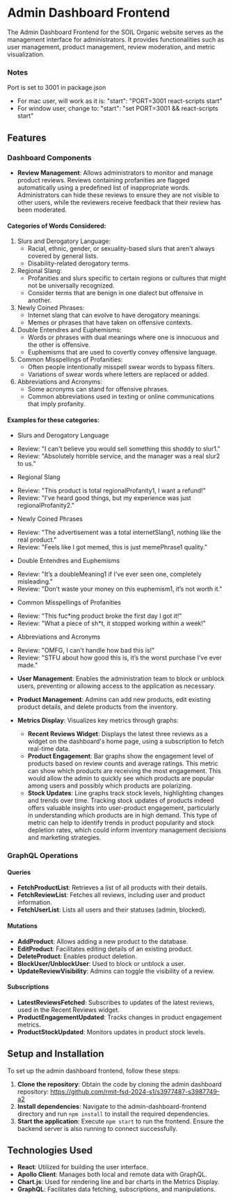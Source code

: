 # Admin Dashboard Frontend

The Admin Dashboard Frontend for the SOIL Organic website serves as the management interface for administrators. It provides functionalities such as user management, product management, review moderation, and metric visualization.

### Notes 
Port is set to 3001 in package.json
- For mac user, will work as it is:  "start": "PORT=3001 react-scripts start"
- For window user, change to: "start": "set PORT=3001 && react-scripts start"

## Features

### Dashboard Components
- **Review Management**: Allows administrators to monitor and manage product reviews. Reviews containing profanities are flagged automatically using a predefined list of inappropriate words. Administrators can hide these reviews to ensure they are not visible to other users, while the reviewers receive feedback that their review has been moderated.

#### Categories of Words Considered: 
1. Slurs and Derogatory Language:
    * Racial, ethnic, gender, or sexuality-based slurs that aren't always covered by general lists.
    * Disability-related derogatory terms.
2. Regional Slang:
    * Profanities and slurs specific to certain regions or cultures that might not be universally recognized.
    * Consider terms that are benign in one dialect but offensive in another.
3. Newly Coined Phrases:
    * Internet slang that can evolve to have derogatory meanings.
    * Memes or phrases that have taken on offensive contexts.
4. Double Entendres and Euphemisms:
    * Words or phrases with dual meanings where one is innocuous and the other is offensive.
    * Euphemisms that are used to covertly convey offensive language.
5. Common Misspellings of Profanities:
    * Often people intentionally misspell swear words to bypass filters.
    * Variations of swear words where letters are replaced or added.
6. Abbreviations and Acronyms:
    * Some acronyms can stand for offensive phrases.
    * Common abbreviations used in texting or online communications that imply profanity.

#### Examples for these categories:
- Slurs and Derogatory Language
* Review: "I can't believe you would sell something this shoddy to slur1."
* Review: "Absolutely horrible service, and the manager was a real slur2 to us."
- Regional Slang
* Review: "This product is total regionalProfanity1, I want a refund!"
* Review: "I've heard good things, but my experience was just regionalProfanity2."
- Newly Coined Phrases
* Review: "The advertisement was a total internetSlang1, nothing like the real product."
* Review: "Feels like I got memed, this is just memePhrase1 quality."
- Double Entendres and Euphemisms
* Review: "It’s a doubleMeaning1 if I've ever seen one, completely misleading."
* Review: "Don’t waste your money on this euphemism1, it’s not worth it."
- Common Misspellings of Profanities
* Review: "This fuc*ing product broke the first day I got it!"
* Review: "What a piece of sh*t, it stopped working within a week!"
- Abbreviations and Acronyms
* Review: "OMFG, I can't handle how bad this is!"
* Review: "STFU about how good this is, it’s the worst purchase I’ve ever made."

- **User Management**: Enables the administration team to block or unblock users, preventing or allowing access to the application as necessary.
  
- **Product Management**: Admins can add new products, edit existing product details, and delete products from the inventory.
  
- **Metrics Display**: Visualizes key metrics through graphs:
  - **Recent Reviews Widget**: Displays the latest three reviews as a widget on the dashboard's home page, using a subscription to fetch real-time data.
  - **Product Engagement**: Bar graphs show the engagement level of products based on review counts and average ratings. This metric can show which products are receiving the most engagement. This would allow the admin to quickly see which products are popular among users and possibly which products are polarizing.
  - **Stock Updates**: Line graphs track stock levels, highlighting changes and trends over time. Tracking stock updates of products indeed offers valuable insights into user-product engagement, particularly in understanding which products are in high demand. This type of metric can help to identify trends in product popularity and stock depletion rates, which could inform inventory management decisions and marketing strategies.

### GraphQL Operations

#### Queries
- **FetchProductList**: Retrieves a list of all products with their details.
- **FetchReviewList**: Fetches all reviews, including user and product information.
- **FetchUserList**: Lists all users and their statuses (admin, blocked).

#### Mutations
- **AddProduct**: Allows adding a new product to the database.
- **EditProduct**: Facilitates editing details of an existing product.
- **DeleteProduct**: Enables product deletion.
- **BlockUser/UnblockUser**: Used to block or unblock a user.
- **UpdateReviewVisibility**: Admins can toggle the visibility of a review.

#### Subscriptions
- **LatestReviewsFetched**: Subscribes to updates of the latest reviews, used in the Recent Reviews widget.
- **ProductEngagementUpdated**: Tracks changes in product engagement metrics.
- **ProductStockUpdated**: Monitors updates in product stock levels.

## Setup and Installation

To set up the admin dashboard frontend, follow these steps:

1. **Clone the repository**: Obtain the code by cloning the admin dashboard repository: https://github.com/rmit-fsd-2024-s1/s3977487-s3987749-a2
2. **Install dependencies**: Navigate to the admin-dashboard-frontend directory and run `npm install` to install the required dependencies.
3. **Start the application**: Execute `npm start` to run the frontend. Ensure the backend server is also running to connect successfully.

## Technologies Used

- **React**: Utilized for building the user interface.
- **Apollo Client**: Manages both local and remote data with GraphQL.
- **Chart.js**: Used for rendering line and bar charts in the Metrics Display.
- **GraphQL**: Facilitates data fetching, subscriptions, and manipulations.
